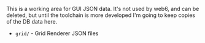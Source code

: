This is a working area for GUI JSON data.  It's not used by web6, and can be deleted, but until the toolchain is more developed I'm going to keep copies of the DB data here.

- `grid/` - Grid Renderer JSON files


